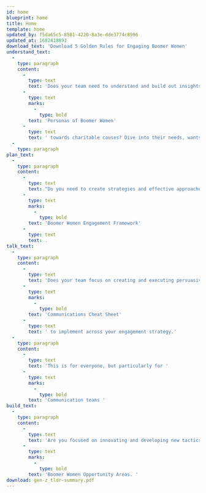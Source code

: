 ```yaml
---
id: home
blueprint: home
title: Home
template: home
updated_by: f5da65c5-8581-4220-8a3e-dde3774c8996
updated_at: 1682418893
download_text: 'Download 5 Golden Rules for Engaging Boomer Women'
understand_text:
  -
    type: paragraph
    content:
      -
        type: text
        text: 'Does your team need to understand and build out insights rooted in the '
      -
        type: text
        marks:
          -
            type: bold
        text: 'Personas of Boomer Women'
      -
        type: text
        text: ' towards charitable causes? Dive into their needs, wants, and relationships with charities.'
  -
    type: paragraph
plan_text:
  -
    type: paragraph
    content:
      -
        type: text
        text: "Do you need to create strategies and effective approaches for influencing behaviour at different stages of Boomer Women's involvement with your cause? Explore our "
      -
        type: text
        marks:
          -
            type: bold
        text: 'Boomer Women Engagement Framework'
      -
        type: text
        text: .
talk_text:
  -
    type: paragraph
    content:
      -
        type: text
        text: 'Does your team focus on creating and executing persuasive messages and communications to drive actions? Dive into your '
      -
        type: text
        marks:
          -
            type: bold
        text: 'Communications Cheat Sheet'
      -
        type: text
        text: ' to implement across your engagement strategy.'
  -
    type: paragraph
    content:
      -
        type: text
        text: 'This is for everyone, but particularly for '
      -
        type: text
        marks:
          -
            type: bold
        text: 'Communication teams '
build_text:
  -
    type: paragraph
    content:
      -
        type: text
        text: 'Are you focused on innovating and developing new tactics and approaches designed to appeal most strongly to Boomer Women and their attitudes towards charitable support? Be inspired by our '
      -
        type: text
        marks:
          -
            type: bold
        text: 'Boomer Women Opportunity Areas. '
download: gen-z_tldr-summary.pdf
---
```

